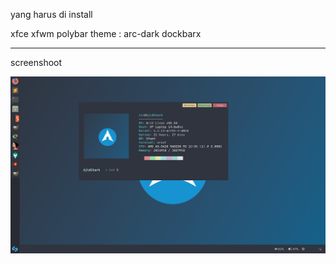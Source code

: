 yang harus di install

xfce
xfwm
polybar
theme : arc-dark
dockbarx

-------------------------
screenshoot


![](screenshoot.png)
